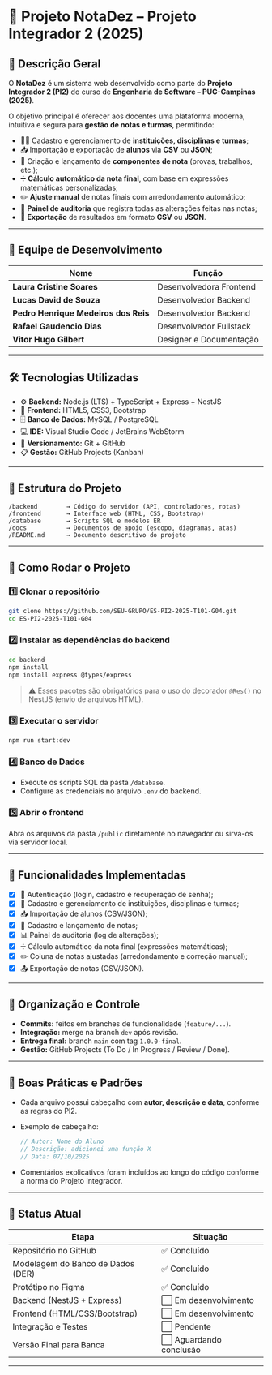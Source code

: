 # 📘 Projeto NotaDez – Projeto Integrador 2 (2025)

## 🧩 Descrição Geral

O **NotaDez** é um sistema web desenvolvido como parte do **Projeto Integrador 2 (PI2)** do curso de **Engenharia de Software – PUC-Campinas (2025)**.

O objetivo principal é oferecer aos docentes uma plataforma moderna, intuitiva e segura para **gestão de notas e turmas**, permitindo:

* 👩‍🏫 Cadastro e gerenciamento de **instituições, disciplinas e turmas**;
* 📥 Importação e exportação de **alunos** via **CSV** ou **JSON**;
* 🧮 Criação e lançamento de **componentes de nota** (provas, trabalhos, etc.);
* ➗ **Cálculo automático da nota final**, com base em expressões matemáticas personalizadas;
* ✏️ **Ajuste manual** de notas finais com arredondamento automático;
* 🧾 **Painel de auditoria** que registra todas as alterações feitas nas notas;
* 💾 **Exportação** de resultados em formato **CSV** ou **JSON**.

---

## 👥 Equipe de Desenvolvimento

| Nome                                 | Função                  |
| ------------------------------------ | ----------------------- |
| **Laura Cristine Soares**            | Desenvolvedora Frontend |
| **Lucas David de Souza**             | Desenvolvedor Backend   |
| **Pedro Henrique Medeiros dos Reis** | Desenvolvedor Backend   |
| **Rafael Gaudencio Dias**            | Desenvolvedor Fullstack |
| **Vitor Hugo Gilbert**               | Designer e Documentação |

---

## 🛠️ Tecnologias Utilizadas

* ⚙️ **Backend:** Node.js (LTS) + TypeScript + Express + NestJS
* 🎨 **Frontend:** HTML5, CSS3, Bootstrap
* 🗄️ **Banco de Dados:** MySQL / PostgreSQL
* 💻 **IDE:** Visual Studio Code / JetBrains WebStorm
* 🌳 **Versionamento:** Git + GitHub
* 📋 **Gestão:** GitHub Projects (Kanban)

---

## 📂 Estrutura do Projeto

```
/backend        → Código do servidor (API, controladores, rotas)
/frontend       → Interface web (HTML, CSS, Bootstrap)
/database       → Scripts SQL e modelos ER
/docs           → Documentos de apoio (escopo, diagramas, atas)
/README.md      → Documento descritivo do projeto
```

---

## 🚀 Como Rodar o Projeto

### 1️⃣ Clonar o repositório

```bash
git clone https://github.com/SEU-GRUPO/ES-PI2-2025-T101-G04.git
cd ES-PI2-2025-T101-G04
```

### 2️⃣ Instalar as dependências do backend

```bash
cd backend
npm install
npm install express @types/express
```

> ⚠️ Esses pacotes são obrigatórios para o uso do decorador `@Res()` no NestJS (envio de arquivos HTML).

### 3️⃣ Executar o servidor

```bash
npm run start:dev
```

### 4️⃣ Banco de Dados

* Execute os scripts SQL da pasta `/database`.
* Configure as credenciais no arquivo `.env` do backend.

### 5️⃣ Abrir o frontend

Abra os arquivos da pasta `/public` diretamente no navegador ou sirva-os via servidor local.

---

## 🧪 Funcionalidades Implementadas

* [x] 🔑 Autenticação (login, cadastro e recuperação de senha);
* [x] 🏫 Cadastro e gerenciamento de instituições, disciplinas e turmas;
* [x] 📥 Importação de alunos (CSV/JSON);
* [x] 📝 Cadastro e lançamento de notas;
* [x] 📊 Painel de auditoria (log de alterações);
* [x] ➗ Cálculo automático da nota final (expressões matemáticas);
* [x] ✏️ Coluna de notas ajustadas (arredondamento e correção manual);
* [x] 📤 Exportação de notas (CSV/JSON).

---

## 📌 Organização e Controle

* **Commits:** feitos em branches de funcionalidade (`feature/...`).
* **Integração:** merge na branch `dev` após revisão.
* **Entrega final:** branch `main` com tag `1.0.0-final`.
* **Gestão:** GitHub Projects (To Do / In Progress / Review / Done).

---

## 🧾 Boas Práticas e Padrões

* Cada arquivo possui cabeçalho com **autor, descrição e data**, conforme as regras do PI2.
* Exemplo de cabeçalho:

  ```ts
  // Autor: Nome do Aluno
  // Descrição: adicionei uma função X
  // Data: 07/10/2025
  ```
* Comentários explicativos foram incluídos ao longo do código conforme a norma do Projeto Integrador.

---

## 📅 Status Atual

| Etapa                             | Situação               |
| --------------------------------- | ---------------------- |
| Repositório no GitHub             | ✅ Concluído            |
| Modelagem do Banco de Dados (DER) | ✅ Concluído            |
| Protótipo no Figma                | ✅ Concluído            |
| Backend (NestJS + Express)        | ⬜ Em desenvolvimento   |
| Frontend (HTML/CSS/Bootstrap)     | ⬜ Em desenvolvimento   |
| Integração e Testes               | ⬜ Pendente             |
| Versão Final para Banca           | ⬜ Aguardando conclusão |

---

